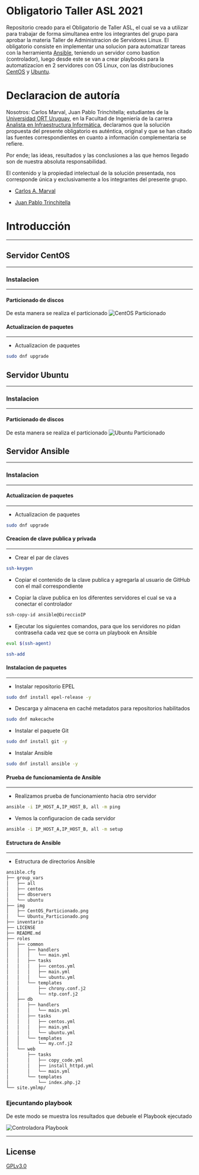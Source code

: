 # Obligatorio Taller ASL 2021
Repositorio creado para el Obligatorio de Taller ASL, el cual se va a utilizar para trabajar de forma simultanea entre los integrantes del grupo para aprobar la materia Taller de Administracion de Servidores Linux.
El obligatorio consiste en implementar una solucion para automatizar tareas con la herramienta [Ansible](https://www.ansible.com/), teniendo un servidor como bastion (controlador), luego desde este se van a crear playbooks para la automatizacion en 2 servidores con OS Linux, con las distribuciones [CentOS](https://www.centos.org/) y [Ubuntu](https://ubuntu.com/).

# Declaracion de autoría
Nosotros: Carlos Marval, Juan Pablo Trinchitella; estudiantes de la [Universidad ORT Uruguay](https://www.ort.edu.uy/), en la Facultad de Ingeniería de la carrera [Analista en Infraestructura Informática](https://fi.ort.edu.uy/analista-en-infraestructura-informatica), declaramos que la solución propuesta del presente obligatorio es auténtica, original y que se han citado las fuentes correspondientes en cuanto a información complementaria se refiere.

Por ende; las ideas, resultados y las conclusiones a las que hemos llegado son de nuestra absoluta responsabilidad.

El contenido y la propiedad intelectual de la solución presentada, nos corresponde única y exclusivamente a los integrantes del presente grupo.

* [Carlos A. Marval](https://www.linkedin.com/in/carlos-marval-530b28183/)

* [Juan Pablo Trinchitella](https://www.linkedin.com/in/juan-pablo-trinchitella)

# Introducción
---

## Servidor CentOS
---
### Instalacion
---
#### Particionado de discos
De esta manera se realiza el particionado
![CentOS Particionado](img/CentOS_Particionado.png)

#### Actualizacion de paquetes
---
- Actualizacion de paquetes
```bash
sudo dnf upgrade

```


## Servidor Ubuntu
---
### Instalacion
---
#### Particionado de discos
De esta manera se realiza el particionado
![Ubuntu Particionado](img/Ubuntu_Particionado.png)

## Servidor Ansible
---
### Instalacion
---
#### Actualizacion de paquetes
---
- Actualizacion de paquetes
```bash
sudo dnf upgrade

```

#### Creacion de clave publica y privada
---
- Crear el par de claves
```bash
ssh-keygen

```
- Copiar el contenido de la clave publica y agregarla al usuario de GitHub con el mail correspondiente

- Copiar la clave publica en los diferentes servidores el cual se va a conectar el controlador
```bash
ssh-copy-id ansible@DireccioIP

```
- Ejecutar los siguientes comandos, para que los servidores no pidan contraseña cada vez que se corra un playbook en Ansible
```bash
eval $(ssh-agent)

ssh-add

```

#### Instalacion de paquetes
---
- Instalar repositorio EPEL
```bash
sudo dnf install epel-release -y

```
- Descarga y almacena en caché metadatos para repositorios habilitados 
```bash
sudo dnf makecache

```
- Instalar el paquete Git
```bash
sudo dnf install git -y

```

- Instalar Ansible
```bash
sudo dnf install ansible -y

```

#### Prueba de funcionamienta de Ansible
---
- Realizamos prueba de funcionamiento hacia otro servidor
```bash
ansible -i IP_HOST_A,IP_HOST_B, all -m ping

```
- Vemos la configuracion de cada servidor
```bash
ansible -i IP_HOST_A,IP_HOST_B, all -m setup

```

#### Estructura de Ansible
---
- Estructura de directorios Ansible
```bash
ansible.cfg
├── group_vars
│   ├── all
│   ├── centos
│   ├── dbservers
│   └── ubuntu
├── img
│   ├── CentOS_Particionado.png
│   └── Ubuntu_Particionado.png
├── inventario
├── LICENSE
├── README.md
├── roles
│   ├── common
│   │   ├── handlers
│   │   │   └── main.yml
│   │   ├── tasks
│   │   │   ├── centos.yml
│   │   │   ├── main.yml
│   │   │   └── ubuntu.yml
│   │   └── templates
│   │       ├── chrony.conf.j2
│   │       └── ntp.conf.j2
│   ├── db
│   │   ├── handlers
│   │   │   └── main.yml
│   │   ├── tasks
│   │   │   ├── centos.yml
│   │   │   ├── main.yml
│   │   │   └── ubuntu.yml
│   │   └── templates
│   │       └── my.cnf.j2
│   └── web
│       ├── tasks
│       │   ├── copy_code.yml
│       │   ├── install_httpd.yml
│       │   └── main.yml
│       └── templates
│           └── index.php.j2
└── site.ymlmp/

```
### Ejecuntando playbook

De este modo se muestra los resultados que debuele el Playbook ejecutado

![Controladora Playbook](img/ControladoraPlaybook.png)

---

## License
[GPLv3.0](https://www.gnu.org/licenses/gpl-3.0.html)
